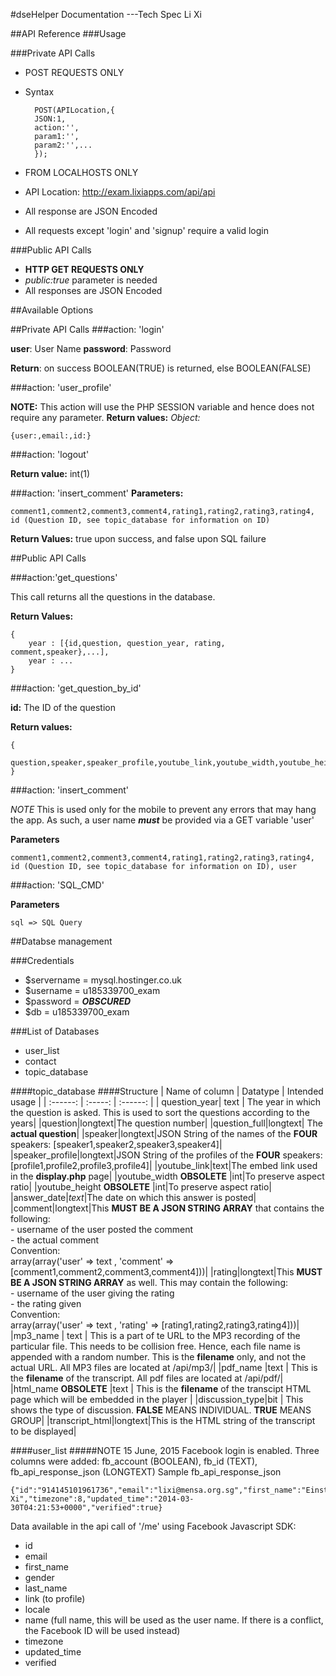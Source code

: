 
#dseHelper Documentation ---Tech Spec Li Xi

##API Reference
###Usage

###Private API Calls
- POST REQUESTS ONLY
- Syntax

        POST(APILocation,{
        JSON:1,
        action:'',
        param1:'',
        param2:'',...
        });

- FROM LOCALHOSTS ONLY
- API Location: http://exam.lixiapps.com/api/api
- All response are JSON Encoded
- All requests except 'login' and 'signup' require a valid login


###Public API Calls
- **HTTP GET REQUESTS ONLY**
- *public:true* parameter is needed
- All responses are JSON Encoded


##Available Options

##Private API Calls
###action: 'login'

**user**: User Name
**password**: Password

**Return**: on success BOOLEAN(TRUE) is returned, else BOOLEAN(FALSE)

###action: 'user_profile'

**NOTE:** This action will use the PHP SESSION variable and hence does not require any parameter.
**Return values:**
*Object:* 

	{user:,email:,id:}

###action: 'logout'

**Return value:** int(1)

###action: 'insert_comment'
**Parameters:** 

	comment1,comment2,comment3,comment4,rating1,rating2,rating3,rating4, id (Question ID, see topic_database for information on ID)

**Return Values:** true upon success, and false upon SQL failure


##Public API Calls

###action:'get_questions'

This call returns all the questions in the database.

**Return Values:**

	{
		year : [{id,question, question_year, rating, comment,speaker},...],
		year : ...
	}

###action: 'get_question_by_id'

**id:** The ID of the question

**Return values:**

	{
		question,speaker,speaker_profile,youtube_link,youtube_width,youtube_height,comment,rating,mp3_url
	}

###action: 'insert_comment'

*NOTE*
This is used only for the mobile to prevent any errors that may hang the app.
As such, a user name ***must*** be provided via a GET variable 'user'

**Parameters**
    
    comment1,comment2,comment3,comment4,rating1,rating2,rating3,rating4, id (Question ID, see topic_database for information on ID), user

###action: 'SQL_CMD'

**Parameters**

    sql => SQL Query



##Databse management

###Credentials
- $servername = mysql.hostinger.co.uk
- $username = u185339700_exam
- $password = ***OBSCURED***
- $db = u185339700_exam

###List of Databases
- user_list
- contact
- topic_database

####topic_database
####Structure
| Name of column  |   Datatype    |   Intended usage  |
|   :------: |  :-----:     |   :------:    |
| question_year| text | The year in which the question is asked. This is used to sort the questions according to the years|
|question|longtext|The question number|
|question_full|longtext| The **actual question**|
|speaker|longtext|JSON String of the names of the **FOUR** speakers: [speaker1,speaker2,speaker3,speaker4]|
|speaker_profile|longtext|JSON String of the profiles of the **FOUR** speakers: [profile1,profile2,profile3,profile4]|
|youtube_link|text|The embed link used in the **display.php** page|
|youtube_width **OBSOLETE** |int|To preserve aspect ratio|
|youtube_height **OBSOLETE** |int|To preserve aspect ratio|
|answer_date|*text*|The date on which this answer is posted|
|comment|longtext|This **MUST BE A JSON STRING ARRAY** that contains the following: <br> - username of the user posted the comment <br> - the actual comment <br> Convention: <br>array(array('user' => text , 'comment' => [comment1,comment2,comment3,comment4]))|
|rating|longtext|This **MUST BE A JSON STRING ARRAY** as well. This may contain the following: <br>- username of the user giving the rating<br>- the rating given<br> Convention: <br>array(array('user' => text , 'rating' => [rating1,rating2,rating3,rating4]))|
|mp3_name	| text 	| This is a part of te URL to the MP3 recording of the particular file. This needs to be collision free. Hence, each file name is appended with a random number. This is the **filename** only, and not the actual URL. All MP3 files are located at /api/mp3/|
|pdf_name    |text   | This is the **filename** of the transcript. All pdf files are located at /api/pdf/|
|html_name **OBSOLETE**  |text   | This is the **filename** of the transcipt HTML page which will be embedded in the player |
|discussion_type|bit | This shows the type of discussion. **FALSE** MEANS INDIVIDUAL. **TRUE** MEANS GROUP|
|transcript_html|longtext|This is the HTML string of the transcript to be displayed|




####user_list
#####NOTE
15 June, 2015
Facebook login is enabled. Three columns were added: fb_account (BOOLEAN), fb_id (TEXT), fb_api_response_json (LONGTEXT)
Sample fb_api_response_json

    {"id":"914145101961736","email":"lixi@mensa.org.sg","first_name":"Einsteinly","gender":"male","last_name":"Xi","link":"https://www.facebook.com/app_scoped_user_id/914145101961736/","locale":"en_GB","name":"Einsteinly Xi","timezone":8,"updated_time":"2014-03-30T04:21:53+0000","verified":true}

Data available in the api call of '/me' using Facebook Javascript SDK:

- id
- email
- first_name
- gender
- last_name
- link (to profile)
- locale
- name (full name, this will be used as the user name. If there is a conflict, the Facebook ID will be used instead)
- timezone
- updated_time
- verified






